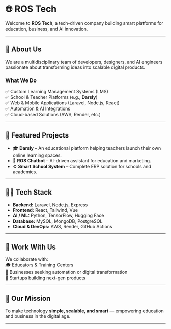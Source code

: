 # 🌐 ROS Tech   

Welcome to **ROS Tech**, a tech-driven company building smart platforms for education, business, and AI innovation.  

---

## 🧠 About Us  
We are a multidisciplinary team of developers, designers, and AI engineers passionate about transforming ideas into scalable digital products.  

### What We Do  
✅ Custom Learning Management Systems (LMS)  
✅ School & Teacher Platforms (e.g., **Darsly**)  
✅ Web & Mobile Applications (Laravel, Node.js, React)  
✅ Automation & AI Integrations  
✅ Cloud-based Solutions (AWS, Render, etc.)

---

## 💼 Featured Projects  
- 🎓 **Darsly** – An educational platform helping teachers launch their own online learning spaces.  
- 💬 **ROS Chatbot** – AI-driven assistant for education and marketing.  
- ⚙️ **Smart School System** – Complete ERP solution for schools and academies.  

---

## 🧑‍💻 Tech Stack  
- **Backend:** Laravel, Node.js, Express  
- **Frontend:** React, Tailwind, Vue  
- **AI / ML:** Python, TensorFlow, Hugging Face  
- **Database:** MySQL, MongoDB, PostgreSQL  
- **Cloud & DevOps:** AWS, Render, GitHub Actions  

---

## 🤝 Work With Us  
We collaborate with:  
🎓 Educators & Training Centers  
🏢 Businesses seeking automation or digital transformation  
🚀 Startups building next-gen products  

---

## 🌟 Our Mission  
To make technology **simple, scalable, and smart** — empowering education and business in the digital age.

---
